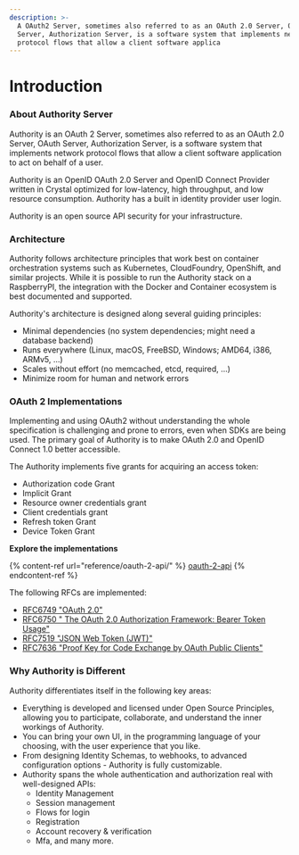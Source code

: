 ```yaml
---
description: >-
  A OAuth2 Server, sometimes also referred to as an OAuth 2.0 Server, OAuth
  Server, Authorization Server, is a software system that implements network
  protocol flows that allow a client software applica
---
```


# Introduction

### About Authority Server

Authority is an OAuth 2 Server, sometimes also referred to as an OAuth 2.0 Server, OAuth Server, Authorization Server, is a software system that implements network protocol flows that allow a client software application to act on behalf of a user.

Authority is an OpenID OAuth 2.0 Server and OpenID Connect Provider written in Crystal optimized for low-latency, high throughput, and low resource consumption. Authority has a built in identity provider user login.

Authority is an open source API security for your infrastructure.

### Architecture

Authority follows architecture principles that work best on container orchestration systems such as Kubernetes, CloudFoundry, OpenShift, and similar projects. While it is possible to run the Authority stack on a RaspberryPI, the integration with the Docker and Container ecosystem is best documented and supported.

Authority's architecture is designed along several guiding principles:

* Minimal dependencies (no system dependencies; might need a database backend)
* Runs everywhere (Linux, macOS, FreeBSD, Windows; AMD64, i386, ARMv5, ...)
* Scales without effort (no memcached, etcd, required, ...)
* Minimize room for human and network errors

### OAuth 2 Implementations

Implementing and using OAuth2 without understanding the whole specification is challenging and prone to errors, even when SDKs are being used. The primary goal of Authority is to make OAuth 2.0 and OpenID Connect 1.0 better accessible.

The Authority implements five grants for acquiring an access token:

* Authorization code Grant
* Implicit Grant
* Resource owner credentials grant
* Client credentials grant
* Refresh token Grant
* Device Token Grant

**Explore the implementations**

{% content-ref url="reference/oauth-2-api/" %}
[oauth-2-api](reference/oauth-2-api/)
{% endcontent-ref %}

The following RFCs are implemented:

* [RFC6749 "OAuth 2.0"](https://tools.ietf.org/html/rfc6749)
* [RFC6750 " The OAuth 2.0 Authorization Framework: Bearer Token Usage"](https://tools.ietf.org/html/rfc6750)
* [RFC7519 "JSON Web Token (JWT)"](https://tools.ietf.org/html/rfc7519)
* [RFC7636 "Proof Key for Code Exchange by OAuth Public Clients"](https://tools.ietf.org/html/rfc7636)

### Why Authority is Different​

Authority differentiates itself in the following key areas:

* Everything is developed and licensed under Open Source Principles, allowing you to participate, collaborate, and understand the inner workings of Authority.
* You can bring your own UI, in the programming language of your choosing, with the user experience that you like.
* From designing Identity Schemas, to webhooks, to advanced configuration options - Authority is fully customizable.
* Authority spans the whole authentication and authorization real with well-designed APIs:
  * Identity Management
  * Session management
  * Flows for login
  * Registration
  * Account recovery & verification
  * Mfa, and many more.
